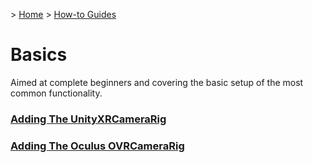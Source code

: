 &gt; [Home](../../../README.md) &gt; [How-to Guides](../README.md)

# Basics

Aimed at complete beginners and covering the basic setup of the most common functionality.

### [Adding The UnityXRCameraRig](AddingTheUnityXRCameraRig/README.md)

### [Adding The Oculus OVRCameraRig](AddingTheOculusOVRCameraRig/README.md)


